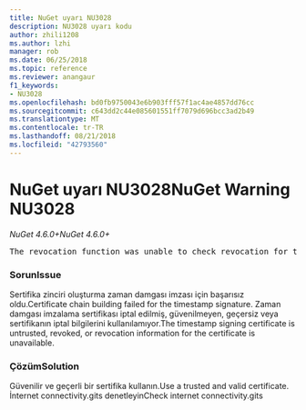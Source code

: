 ```yaml
---
title: NuGet uyarı NU3028
description: NU3028 uyarı kodu
author: zhili1208
ms.author: lzhi
manager: rob
ms.date: 06/25/2018
ms.topic: reference
ms.reviewer: anangaur
f1_keywords:
- NU3028
ms.openlocfilehash: bd0fb9750043e6b903fff57f1ac4ae4857dd76cc
ms.sourcegitcommit: c643dd2c44e085601551ff7079d696bcc3ad2b49
ms.translationtype: MT
ms.contentlocale: tr-TR
ms.lasthandoff: 08/21/2018
ms.locfileid: "42793560"
---
```

# <a name="nuget-warning-nu3028"></a><span data-ttu-id="4a54a-103">NuGet uyarı NU3028</span><span class="sxs-lookup"><span data-stu-id="4a54a-103">NuGet Warning NU3028</span></span>

<span data-ttu-id="4a54a-104">*NuGet 4.6.0+*</span><span class="sxs-lookup"><span data-stu-id="4a54a-104">*NuGet 4.6.0+*</span></span>

<pre>The revocation function was unable to check revocation for the certificate.</pre>

### <a name="issue"></a><span data-ttu-id="4a54a-105">Sorun</span><span class="sxs-lookup"><span data-stu-id="4a54a-105">Issue</span></span>
<span data-ttu-id="4a54a-106">Sertifika zinciri oluşturma zaman damgası imzası için başarısız oldu.</span><span class="sxs-lookup"><span data-stu-id="4a54a-106">Certificate chain building failed for the timestamp signature.</span></span> <span data-ttu-id="4a54a-107">Zaman damgası imzalama sertifikası iptal edilmiş, güvenilmeyen, geçersiz veya sertifikanın iptal bilgilerini kullanılamıyor.</span><span class="sxs-lookup"><span data-stu-id="4a54a-107">The timestamp signing certificate is untrusted, revoked, or revocation information for the certificate is unavailable.</span></span>

### <a name="solution"></a><span data-ttu-id="4a54a-108">Çözüm</span><span class="sxs-lookup"><span data-stu-id="4a54a-108">Solution</span></span>
<span data-ttu-id="4a54a-109">Güvenilir ve geçerli bir sertifika kullanın.</span><span class="sxs-lookup"><span data-stu-id="4a54a-109">Use a trusted and valid certificate.</span></span> <span data-ttu-id="4a54a-110">İnternet connectivity.gits denetleyin</span><span class="sxs-lookup"><span data-stu-id="4a54a-110">Check internet connectivity.gits</span></span>
